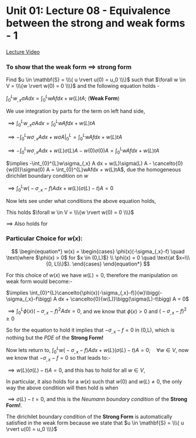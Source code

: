 # Unit 01: Lecture 08 - Equivalence between the strong and weak forms - 1

[Lecture Video](https://www.youtube.com/watch?v=7SUuQQxW2y8&list=PLJhG_d-Sp_JHKVRhfTgDqbic_4MHpltXZ&index=8&ab_channel=openmichigan)

### To show that the weak form $\implies$ strong form 

Find $u \in \mathbf{S} = \\\{ u \rvert u(0) = u_0 \\\}$ such that $\forall w \in V = \\\{w \rvert w(0) = 0 \\\}$ and the following equation holds -

$\int_{0}^{L}w_{,x}\sigma A dx =  \int_{0}^{L}wAfdx + w(L)tA;$ (**Weak Form**)

We use integration by parts for the term on left hand side,

$\implies \int_{0}^{L}w_{,x}\sigma A dx =  \int_{0}^{L}wAfdx + w(L)tA$

$\implies -\int_{0}^{L}w\sigma_{,x} A dx + w\sigma A \bigg\rvert_{0}^{L} =  \int_{0}^{L}wAfdx + w(L)tA$

$\implies -\int_{0}^{L}w\sigma_{,x} A dx + w(L)\sigma(L) A - w(0)\sigma(0) A =  \int_{0}^{L}wAfdx + w(L)tA$

$\implies -\int_{0}^{L}w\sigma_{,x} A dx + w(L)\sigma(L) A - \cancelto{0}{w(0)}\sigma(0) A =  \int_{0}^{L}wAfdx + w(L)tA$, due the homogeneous dirichilet boundary condition on $w$

$\implies \int_{0}^{L}w\bigg(-\sigma_{,x}-f\bigg) A dx + w(L)\bigg(\sigma(L)-t\bigg) A = 0$

Now lets see under what conditions the above equation holds,

This holds $\forall w \in V = \\\{w \rvert w(0) = 0 \\\}$

$\implies$ Also holds for 

### Particular Choice for $w(x)$:
$$
\begin{equation*}
  w(x) = \begin{cases}
        \phi(x)(-\sigma_{,x}-f) \quad \text{where $\phi(x) > 0$ for $x \in (0,L)$}
        \\
        \phi(x) = 0 \quad \text{at $x=\\\{0, L\\\}$}.
        \end{cases}
 \end{equation*}
$$

For this choice of $w(x)$ we have $w(L) = 0$, therefore the manipulation on weak form would become:-

$\implies \int_{0}^{L}\cancelto{\phi(x)(-\sigma_{,x}-f)}{w}\bigg(-\sigma_{,x}-f\bigg) A dx + \cancelto{0}{w(L)}\bigg(\sigma(L)-t\bigg) A = 0$

$\implies \int_{0}^{L}\phi(x)\big(-\sigma_{,x}-f\big)^2 A dx  = 0$, and we know that $\phi(x) \gt 0$ and $\big(-\sigma_{,x}-f\big)^2  \geq 0$

So for the equation to hold it implies that $-\sigma_{,x}-f = 0$ in (0,L), which is nothing but the *PDE* of the **Strong Form!**

Now lets return to, $\int_{0}^{L}w\bigg(-\sigma_{,x}-f\bigg) A dx + w(L)\bigg(\sigma(L)-t\bigg) A = 0; \quad \forall w \in V$, now we know that $-\sigma_{,x}-f = 0$ so that leads to:-

$\implies w(L)\bigg(\sigma(L)-t\bigg) A = 0$, and this has to hold for all $w \in V$,

In particular, it also holds for a $w(x)$ such that $w(0)$ and $w(L) \neq 0$, the only way the above condition will then hold is when 

$\implies \sigma(L) - t = 0$, and this is the *Neumann boundary condition* of the **Strong Form!**.


The dirichilet boundary condition of the **Strong Form** is automatically satisfied in the weak form because we state that $u \in \mathbf{S} = \\\{ u \rvert u(0) = u_0 \\\}$





























